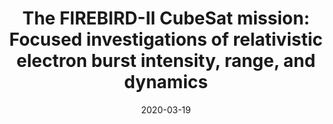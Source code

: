 ---
title: "The FIREBIRD-II CubeSat mission: Focused investigations of relativistic electron burst intensity, range, and dynamics"
collection: publications
excerpt: 'This paper describes the FIREBIRD-II CubeSat mission that is a pair of CubeSats built in part by Montana State University and operated for over five years by Arlo Johnson and me.'
date: 2020-03-19
paperurl: 'https://aip.scitation.org/doi/full/10.1063/1.5137905'
venue: 'Review of Scientific Instruments'
citation: "Johnson, A. T., Shumko, M., Griffith, B., Klumpar, D. M., Sample, J., Springer, L., ... & Handley, M. (2020). The FIREBIRD-II CubeSat mission: Focused investigations of relativistic electron burst intensity, range, and dynamics. Review of Scientific Instruments, 91(3), 034503."
---